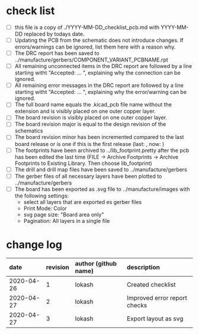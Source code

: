# check list
- [ ] this file is a copy of ./YYYY-MM-DD_checklist_pcb.md with YYYY-MM-DD replaced by todays date.
- [ ] Updating the PCB from the schematic does not introduce changes. If errors/warnings can be ignored, list them here with a reason why.
- [ ] The DRC report has been saved to ../manufacture/gerbers/COMPONENT_VARIANT_PCBNAME.rpt
- [ ] All remaining unconnected items in the DRC report are followed by a line starting witht "Accepted: ... ", explaining why the connection can be ignored.
- [ ] All remaining error messages in the DRC report are followed by a line starting witht "Accepted: ... ", explaining why the error/warning can be ignored.
- [ ] The full board name equals the .kicad_pcb file name without the extension and is visibly placed on one outer copper layer.
- [ ] The board revision is visibly placed on one outer copper layer.
- [ ] The board revision major is equal to the design revision of the schematics
- [ ] The board revision minor has been incremented compared to the last board release or is one if this is the first release (last: , now: )
- [ ] The footprints have been archived to ../lib_footprint.pretty after the pcb has been edited the last time (FILE -> Archive Footprints -> Archive Footprints to Existing Library. Then choose lib_footprint)
- [ ] The drill and drill map files have been saved to ../manufacture/gerbers
- [ ] The gerber files of all necessary layers have been plotted to ../manufacture/gerbers
- [ ] The board has been exported as .svg file to ../manufacture/images with the following settings:
    - select all layers that are exported es gerber files
    - Print Mode: Color
    - svg page size: "Board area only"
    - Pagination: All layers in a single file

# change log
| date       | revision | author (github name) | description                  |
|:-----------|:---------|:---------------------|:-----------------------------|
| 2020-04-26 | 1        | lokash               | Created checklist            |
| 2020-04-27 | 2        | lokash               | Improved error report checks |
| 2020-04-27 | 3        | lokash               | Export layout as svg         |